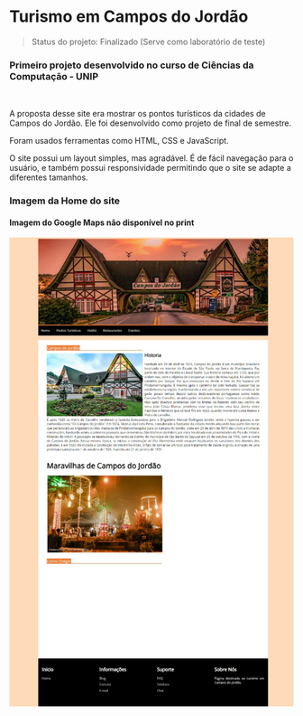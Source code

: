 # Turismo em Campos do Jordão

> Status do projeto: Finalizado (Serve como laboratório de teste)

<h3>Primeiro projeto desenvolvido no curso de Ciências da Computação - UNIP</h3><br>

A proposta desse site era mostrar os pontos turísticos da cidades de Campos do Jordão. Ele foi desenvolvido como projeto de final de semestre.<br>

Foram usados ferramentas como HTML, CSS e JavaScript.<br>

O site possui um layout simples, mas agradável. É de fácil navegação para o usuário, e também possui responsividade permitindo que o site se adapte a diferentes tamanhos.<br>

  <h3>Imagem da Home do site</h3>
  
<strong>
  <h4>Imagem do Google Maps não disponível no print</h4>
</strong>
<img src="img/imagem-site.jpeg">


